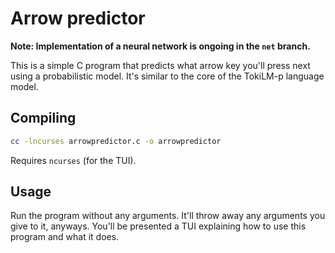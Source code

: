 # Arrow predictor

**Note: Implementation of a neural network is ongoing in the `net` branch.**

This is a simple C program that predicts what arrow key you'll press next using a probabilistic model. It's similar to
the core of the TokiLM-p language model.

## Compiling
```sh
cc -lncurses arrowpredictor.c -o arrowpredictor
```
Requires `ncurses` (for the TUI).

## Usage
Run the program without any arguments. It'll throw away any arguments you give to it, anyways. You'll be presented a
TUI explaining how to use this program and what it does.
